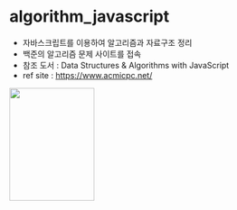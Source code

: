# algorithm_javascript

- 자바스크립트를 이용하여 알고리즘과 자료구조 정리   
- 백준의 알고리즘 문제 사이트를 접속 
- 참조 도서 : Data Structures & Algorithms with JavaScript
- ref site : https://www.acmicpc.net/

<div>
<img src="https://raw.githubusercontent.com/seochangwook/algorithm_javascript/master/book_image.png" width="150" height="200">
</div>
